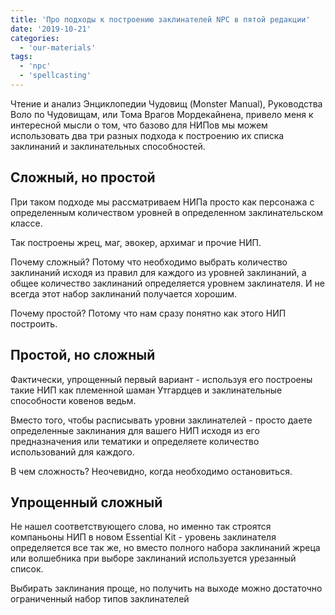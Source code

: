 ```yaml
---
title: 'Про подходы к построению заклинателей NPC в пятой редакции'
date: '2019-10-21'
categories:
  - 'our-materials'
tags:
  - 'npc'
  - 'spellcasting'
---
```


Чтение и анализ Энциклопедии Чудовищ (Monster Manual), Руководства Воло по Чудовищам, или Тома Врагов Мордекайнена, привело меня к интересной мысли о том, что базово для НИПов мы можем использовать два три разных подхода к построению их списка заклинаний и заклинательных способностей.

## Сложный, но простой

При таком подходе мы рассматриваем НИПа просто как персонажа с определенным количеством уровней в определенном заклинательском классе.

Так построены жрец, маг, эвокер, архимаг и прочие НИП.

Почему сложный? Потому что необходимо выбрать количество заклинаний исходя из правил для каждого из уровней заклинаний, а общее количество заклинаний определяется уровнем заклинателя. И не всегда этот набор заклинаний получается хорошим.

Почему простой? Потому что нам сразу понятно как этого НИП построить.

## Простой, но сложный

Фактически, упрощенный первый вариант - используя его построены такие НИП как племенной шаман Утгардцев и заклинательные способности ковенов ведьм.

Вместо того, чтобы расписывать уровни заклинателей - просто даете определенные заклинания для вашего НИП исходя из его предназначения или тематики и определяете количество использований для каждого.

В чем сложность? Неочевидно, когда необходимо остановиться.

## Упрощенный сложный

Не нашел соответствующего слова, но именно так строятся компаньоны НИП в новом Essential Kit - уровень заклинателя определяется все так же, но вместо полного набора заклинаний жреца или волшебника при выборе заклинаний используется урезанный список.

Выбирать заклинания проще, но получить на выходе можно достаточно ограниченный набор типов заклинателей
